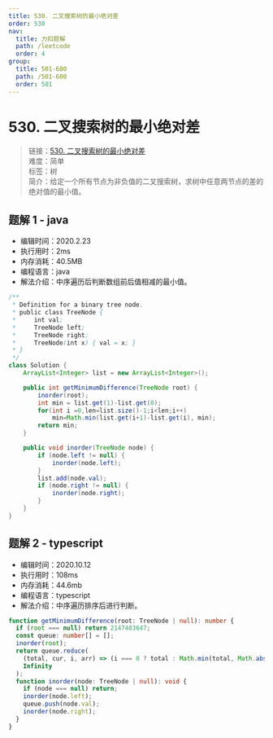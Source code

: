 ```yaml
---
title: 530. 二叉搜索树的最小绝对差
order: 530
nav:
  title: 力扣题解
  path: /leetcode
  order: 4
group:
  title: 501-600
  path: /501-600
  order: 501
---
```


# 530. 二叉搜索树的最小绝对差

> 链接：[530. 二叉搜索树的最小绝对差](https://leetcode-cn.com/problems/minimum-absolute-difference-in-bst/)  
> 难度：简单  
> 标签：树  
> 简介：给定一个所有节点为非负值的二叉搜索树，求树中任意两节点的差的绝对值的最小值。

## 题解 1 - java

- 编辑时间：2020.2.23
- 执行用时：2ms
- 内存消耗：40.5MB
- 编程语言：java
- 解法介绍：中序遍历后判断数组前后值相减的最小值。

```java
/**
 * Definition for a binary tree node.
 * public class TreeNode {
 *     int val;
 *     TreeNode left;
 *     TreeNode right;
 *     TreeNode(int x) { val = x; }
 * }
 */
class Solution {
	ArrayList<Integer> list = new ArrayList<Integer>();

    public int getMinimumDifference(TreeNode root) {
		inorder(root);
		int min = list.get(1)-list.get(0);
		for(int i =0,len=list.size()-1;i<len;i++)
			min=Math.min(list.get(i+1)-list.get(i), min);
		return min;
	}

	public void inorder(TreeNode node) {
		if (node.left != null) {
			inorder(node.left);
		}
		list.add(node.val);
		if (node.right != null) {
			inorder(node.right);
		}
	}
}
```

## 题解 2 - typescript

- 编辑时间：2020.10.12
- 执行用时：108ms
- 内存消耗：44.6mb
- 编程语言：typescript
- 解法介绍：中序遍历排序后进行判断。

```typescript
function getMinimumDifference(root: TreeNode | null): number {
  if (root === null) return 2147483647;
  const queue: number[] = [];
  inorder(root);
  return queue.reduce(
    (total, cur, i, arr) => (i === 0 ? total : Math.min(total, Math.abs(cur - arr[i - 1]))),
    Infinity
  );
  function inorder(node: TreeNode | null): void {
    if (node === null) return;
    inorder(node.left);
    queue.push(node.val);
    inorder(node.right);
  }
}
```
